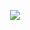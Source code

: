 <p align="center"><img src="https://user-images.githubusercontent.com/74750414/169188784-680014eb-ae5a-4062-b9c0-40276f28a261.png" /></p>

